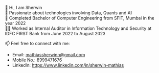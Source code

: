 👋 Hi, I am Sherwin  
💞️ Passionate about technologies involving Data, Quants and AI  
🌱 Completed Bachelor of Computer Engineering from SFIT, Mumbai in the year 2022  
👨‍💻 Worked as Internal Auditor in Information Technology and Security at IDFC FIRST Bank from June 2022 to August 2023  

📫 Feel free to connect with me:
- Email: mathiassherwinn@gmail.com  
- Mobile No.: 8999471676
- LinkedIn: https://www.linkedin.com/in/sherwin-mathias

